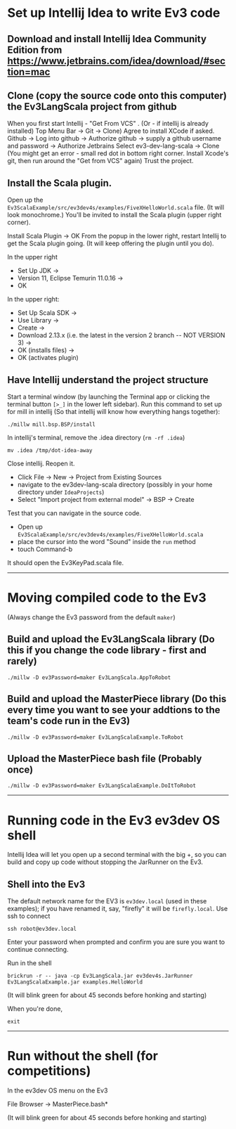 # Set up Intellij Idea to write Ev3 code

## Download and install Intellij Idea Community Edition from https://www.jetbrains.com/idea/download/#section=mac 

## Clone (copy the source code onto this computer) the Ev3LangScala project from github

When you first start Intellij - "Get From VCS" . (Or - if intellij is already installed) Top Menu Bar -> Git -> Clone)
Agree to install XCode if asked. 
Github -> Log into github -> Authorize github -> supply a github username and password -> Authorize Jetbrains
Select ev3-dev-lang-scala -> Clone
(You might get an error - small red dot in bottom right corner. Install Xcode's git, then run around the "Get from VCS" again)
Trust the project.

## Install the Scala plugin. 

Open up the `Ev3ScalaExample/src/ev3dev4s/examples/FiveXHelloWorld.scala` file. (It will look monochrome.)
You'll be invited to install the Scala plugin (upper right corner). 

Install Scala Plugin -> OK
From the popup in the lower right, restart Intellij to get the Scala plugin going. (It will keep offering the plugin until you do).

In the upper right
* Set Up JDK ->
* Version 11, Eclipse Temurin 11.0.16 ->
* OK

In the upper right:
* Set Up Scala SDK ->
* Use Library ->
* Create ->
* Download 2.13.x (i.e. the latest in the version 2 branch -- NOT VERSION 3) ->
* OK (installs files) ->
* OK (activates plugin)
       
## Have Intellij understand the project structure

Start a terminal window (by launching the Terminal app or clicking the terminal button `[>_]` in the lower left sidebar).
Run this command to set up for mill in intellij (So that intellij will know how everything hangs together):

``` ./millw mill.bsp.BSP/install ```

In intellij's terminal, remove the .idea directory (`rm -rf .idea`)

``` mv .idea /tmp/dot-idea-away ```

Close intellij. Reopen it. 

* Click File -> New -> Project from Existing Sources
* navigate to the ev3dev-lang-scala directory (possibly in your home directory under `IdeaProjects`)
* Select "Import project from external model" -> BSP -> Create

Test that you can navigate in the source code. 

* Open up `Ev3ScalaExample/src/ev3dev4s/examples/FiveXHelloWorld.scala`
* place the cursor into the word "Sound" inside the `run` method
* touch Command-b

It should open the Ev3KeyPad.scala file.

---

# Moving compiled code to the Ev3

(Always change the Ev3 password from the default `maker`)

## Build and upload the Ev3LangScala library (Do this if you change the code library - first and rarely)

```./millw -D ev3Password=maker Ev3LangScala.AppToRobot```

## Build and upload the MasterPiece library (Do this every time you want to see your addtions to the team's code run in the Ev3)

```./millw -D ev3Password=maker Ev3LangScalaExample.ToRobot```

## Upload the MasterPiece bash file (Probably once)

```./millw -D ev3Password=maker Ev3LangScalaExample.DoItToRobot```

---

# Running code in the Ev3 ev3dev OS shell

Intellij Idea will let you open up a second terminal with the big +, so you can build and copy up code without stopping the JarRunner on the Ev3.

## Shell into the Ev3

The default network name for the EV3 is `ev3dev.local` (used in these examples); if you have renamed it, say, "firefly" it will be `firefly.local`. Use ssh to connect

```ssh robot@ev3dev.local```

Enter your password when prompted and confirm you are sure you want to continue connecting.

Run in the shell

```brickrun -r -- java -cp Ev3LangScala.jar ev3dev4s.JarRunner Ev3LangScalaExample.jar examples.HelloWorld```

(It will blink green for about 45 seconds before honking and starting)

When you're done, 

```exit```

---

# Run without the shell (for competitions)

In the ev3dev OS menu on the Ev3

File Browser -> MasterPiece.bash*

(It will blink green for about 45 seconds before honking and starting)

